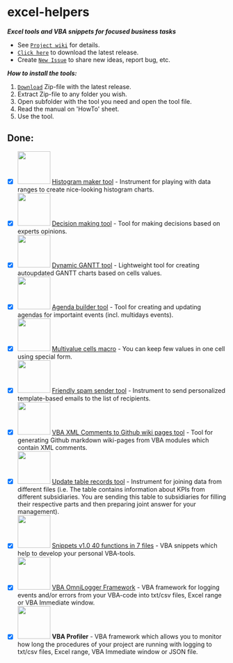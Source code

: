 # excel-helpers
**_Excel tools and VBA snippets for focused business tasks_**


- See [`Project wiki`](https://github.com/sergey-frolov-pets/excel-helpers/wiki) for details.  
- [`Click here`](https://github.com/sergey-frolov-pets/excel-helpers/releases/latest/download/excel-helpers.zip) to download the latest release.  
- Create [`New Issue`](https://github.com/sergey-frolov-pets/excel-helpers/issues/new/choose) to share new ideas, report bug, etc.  



**_How to install the tools:_**
1. [`Download`](https://github.com/sergey-frolov-pets/excel-helpers/releases/latest/download/excel-helpers.zip) Zip-file with the latest release.<br>
1. Extract Zip-file to any folder you wish.<br>
1. Open subfolder with the tool you need and open the tool file.<br>
1. Read the manual on 'HowTo' sheet.<br>
1. Use the tool.<br>


## Done:
- [x] <img src="/static/vba-free.png" width="75"> [Histogram maker tool](https://github.com/sergey-frolov-pets/excel-helpers/tree/master/tools/histogram_maker) - Instrument for playing with data ranges to create nice-looking histogram charts.
- [x] <img src="/static/vba-free.png" width="75"> [Decision making tool](https://github.com/sergey-frolov-pets/excel-helpers/tree/master/tools/decision_maker) - Tool for making decisions based on experts opinions.
- [x] <img src="/static/vba-free.png" width="75"> [Dynamic GANTT tool](https://github.com/sergey-frolov-pets/excel-helpers/tree/master/tools/dynamic_gantt) - Lightweight tool for creating autoupdated GANTT charts based on cells values.
- [x] <img src="/static/vba-free.png" width="75"> [Agenda builder tool](https://github.com/sergey-frolov-pets/excel-helpers/tree/master/tools/agenda_builder) - Tool for creating and updating agendas for importaint events (incl. multidays events).
- [x] <img src="/static/vba.png" width="75"> [Multivalue cells macro](https://github.com/sergey-frolov-pets/excel-helpers/tree/master/tools/multivalue_cells) - You can keep few values in one cell using special form.
- [x] <img src="/static/vba.png" width="75"> [Friendly spam sender tool](https://github.com/sergey-frolov-pets/excel-helpers/tree/master/tools/friendly_spam) - Instrument to send personalized template-based emails to the list of recipients.
- [x] <img src="/static/vba.png" width="75"> [VBA XML Comments to Github wiki pages tool](https://github.com/sergey-frolov-pets/excel-helpers/tree/master/tools/vba_xml_comments_to_github_wiki) - Tool for generating Github markdown wiki-pages from VBA modules which contain XML comments.
- [x] <img src="/static/vba.png" width="75"> [Update table records tool](https://github.com/sergey-frolov-pets/excel-helpers/tree/master/tools/update_table_records) - Instrument for joining data from different files (i.e. The table contains information about KPIs from different subsidiaries. You are sending this table to subsidiaries for filling their respective parts and then preparing joint answer for your management).
- [x] <img src="/static/snippets.png" width="75"> [Snippets v1.0 40 functions in 7 files](https://github.com/sergey-frolov-pets/excel-helpers/tree/master/snippets) - VBA snippets which help to develop your personal VBA-tools.
- [x] <img src="/static/snippets.png" width="75"> [VBA OmniLogger Framework](https://github.com/sergey-frolov-pets/excel-helpers/tree/master/frameworks) - VBA framework for logging events and/or errors from your VBA-code into txt/csv files, Excel range or VBA Immediate window.
- [x] <img src="/static/snippets.png" width="75"> **VBA Profiler** - VBA framework which allows you to monitor how long the procedures of your project are running with logging to txt/csv files, Excel range, VBA Immediate window or JSON file.
